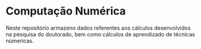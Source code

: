 # Computação Numérica

   Neste repositório armazeno dados referentes aos cálculos desenvolvidos na
pesquisa do doutorado, bem como cálculos de aprendizado de técnicas númericas.

